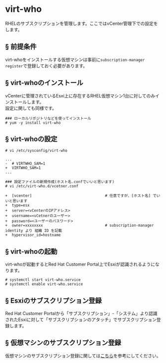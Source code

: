 # virt-who
RHELのサブスクリプションを管理します。ここではvCenter管理下での設定をします。
## § 前提条件
virt-whoをインストールする仮想マシンは事前に`subscription-manager register`で登録しておく必要があります。
## § virt-whoのインストール
vCenterに管理されているEsxi上に存在するRHEL仮想マシン1台に対してのみインストールします。  
設定に関しても同様です。
```
### ローカルリポジトリなどを使ってインストール
# yum -y install virt-who
```
## § virt-whoの設定
```
# vi /etc/sysconfig/virt-who
```
```
...
-  # VIRTWHO_SAM=1
+  VIRTWHO_SAM=1
...
```
```
### 設定ファイルの新規作成(ホスト名.confでいいと思います)
# vi /etc/virt-who.d/vcetner.conf
```
```
+  [vcenter]                                 # 任意ですが、[ホスト名] でいいと思います
+  type=esx                                  
+  server=<vCenterのIPアドレス>
+  username=<vCetnerのユーザー>
+  password=<ユーザーのパスワード>
+  owner=xxxxxxxx                            # subscription-manager identity より 組織 ID を記載
+  hypervisor_id=hostname
```
## § virt-whoの起動
virt-whoが起動するとRed Hat Customer Portal上でEsxiが認識されるようになります。
```
# systemctl start virt-who.service
# systemctl enable virt-who.service
```
## § Esxiのサブスクリプション登録
Red Hat Customer Portalから「サブスクリプション」-「システム」より認識されたEsxiに対して「サブスクリプションのアタッチ」でサブスクリプション登録します。
## § 仮想マシンのサブスクリプション登録
仮想マシンのサブスクリプション登録に関しては[こちら](https://github.com/thetaru/memorandum/tree/master/OS/Linux/RHEL7/subscription)を参考にしてください。
